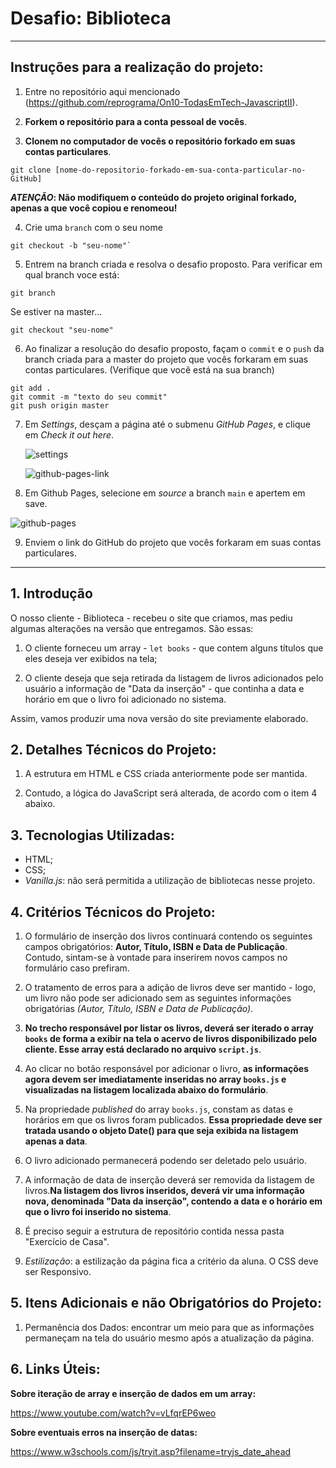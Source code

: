 # Desafio: Biblioteca

---
## Instruções para a realização do projeto:

1. Entre no repositório aqui mencionado (https://github.com/reprograma/On10-TodasEmTech-JavascriptII).

2. **Forkem o repositório para a conta pessoal de vocês**.

3. **Clonem no computador de vocês o repositório forkado em suas contas particulares**.

```
git clone [nome-do-repositorio-forkado-em-sua-conta-particular-no-GitHub]
```

**_ATENÇÃO_: Não modifiquem o conteúdo do projeto original forkado, apenas a que você copiou e renomeou!**

4. Crie uma `branch` com o seu nome

```
git checkout -b "seu-nome"`
```

5. Entrem na branch criada e resolva o desafio proposto. Para verificar em qual branch voce está:

```
git branch
```

Se estiver na master...

```
git checkout "seu-nome"
```

6. Ao finalizar a resolução do desafio proposto, façam o `commit` e o `push` da branch criada para a master do projeto que vocês forkaram em suas contas particulares.
(Verifique que você está na sua branch)

```
git add .
git commit -m "texto do seu commit"
git push origin master
```

7. Em *Settings*, desçam a página até o submenu *GitHub Pages*, e clique em *Check it out here*.
   
   ![settings](../assets/settings-github.png)

   ![github-pages-link](../assets/github-pages-link.png)

8. Em Github Pages, selecione em *source* a branch `main` e apertem em save.

![github-pages](../assets/githubpages-source-selection.png)

9.  Enviem o link do GitHub do projeto que vocês forkaram em suas contas particulares.

---

## 1. Introdução

O nosso cliente - Biblioteca - recebeu o site que criamos, mas pediu algumas alterações na versão que entregamos. São essas:

1. O cliente forneceu um array -  `let books` - que contem alguns títulos que eles deseja ver exibidos na tela;
   
2. O cliente deseja que seja retirada da listagem de livros adicionados pelo usuário a informação de "Data da inserção" - que continha a data e horário em que o livro foi adicionado no sistema.

Assim, vamos produzir uma nova versão do site previamente elaborado.

## 2. Detalhes Técnicos do Projeto:

1. A estrutura em HTML e CSS criada anteriormente pode ser mantida.
   
2. Contudo, a lógica do JavaScript será alterada, de acordo com o item 4 abaixo.

## 3. Tecnologias Utilizadas:

- HTML;
- CSS;
- *Vanilla.js*: não será permitida a utilização de bibliotecas nesse projeto.

## 4. Critérios Técnicos do Projeto: 

1. O formulário de inserção dos livros continuará contendo os seguintes campos obrigatórios: **Autor, Título, ISBN e Data de Publicação**. Contudo, sintam-se à vontade para inserirem novos campos no formulário caso prefiram.

2. O tratamento de erros para a adição de livros deve ser mantido - logo, um livro não pode ser adicionado sem as seguintes informações obrigatórias *(Autor, Título, ISBN e Data de Publicação)*. 

3. **No trecho responsável por listar os livros, deverá ser iterado o array `books` de forma a exibir na tela o acervo de livros disponibilizado pelo cliente. Esse array está declarado no arquivo `script.js`**.

4. Ao clicar no botão responsável por adicionar o livro, **as informações agora devem ser imediatamente inseridas no array `books.js` e visualizadas na listagem localizada abaixo do formulário**. 
   
5. Na propriedade *published* do array `books.js`, constam as datas e horários em que os livros foram publicados. **Essa propriedade deve ser tratada usando o objeto Date() para que seja exibida na listagem apenas a data**. 
   
6. O livro adicionado permanecerá podendo ser deletado pelo usuário.
   
7. A informação de data de inserção deverá ser removida da listagem de livros.**Na listagem dos livros inseridos, deverá vir uma informação nova, denominada "Data da inserção", contendo a data e o horário em que o livro foi inserido no sistema**.
   
8. É preciso seguir a estrutura de repositório contida nessa pasta "Exercício de Casa".
   
9.  *Estilização*: a estilização da página fica a critério da aluna. O CSS deve ser Responsivo. 
   
## 5. Itens Adicionais e não Obrigatórios do Projeto: 

1. Permanência dos Dados: encontrar um meio para que as informações permaneçam na tela do usuário mesmo após a atualização da página.

## 6. Links Úteis: 

**Sobre iteração de array e inserção de dados em um array:**

https://www.youtube.com/watch?v=vLfqrEP6weo

**Sobre eventuais erros na inserção de datas:**

https://www.w3schools.com/js/tryit.asp?filename=tryjs_date_ahead



